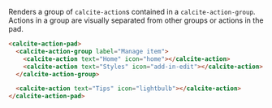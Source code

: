 Renders a group of `calcite-action`s contained in a `calcite-action-group`. Actions in a group are visually separated from other groups or actions in the pad.

```html
<calcite-action-pad>
  <calcite-action-group label="Manage item">
    <calcite-action text="Home" icon="home"></calcite-action>
    <calcite-action text="Styles" icon="add-in-edit"></calcite-action>
  </calcite-action-group>

  <calcite-action text="Tips" icon="lightbulb"></calcite-action>
</calcite-action-pad>
```
